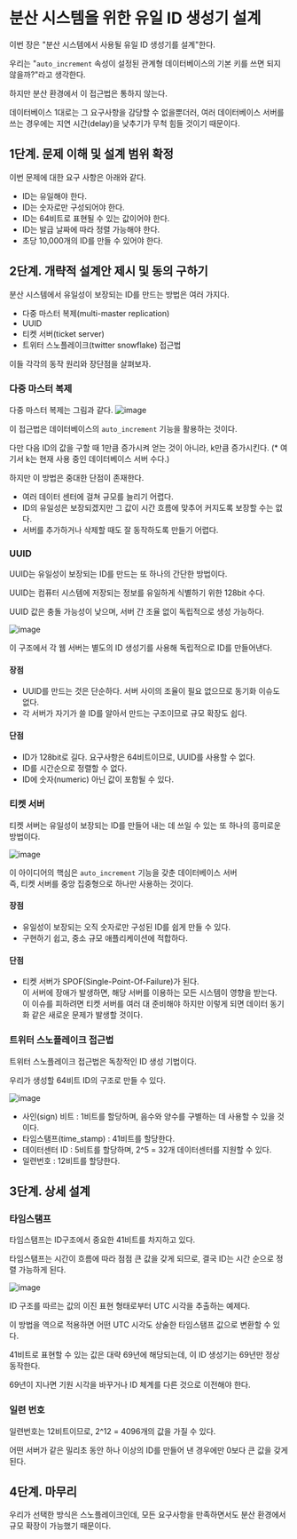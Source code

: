 # 분산 시스템을 위한 유일 ID 생성기 설계
이번 장은 "분산 시스템에서 사용될 유일 ID 생성기를 설계"한다.

우리는 "`auto_increment` 속성이 설정된 관계형 데이터베이스의 기본 키를 쓰면 되지 않을까?"라고 생각한다.

하지만 분산 환경에서 이 접근법은 통하지 않는다.

데이터베이스 1대로는 그 요구사항을 감당할 수 없을뿐더러, 여러 데이터베이스 서버를 쓰는 경우에는 지연 시간(delay)을 낮추기가 무척 힘들 것이기 때문이다.

## 1단계. 문제 이해 및 설계 범위 확정
이번 문제에 대한 요구 사항은 아래와 같다.
- ID는 유일해야 한다.
- ID는 숫자로만 구성되어야 한다.
- ID는 64비트로 표현될 수 있는 값이어야 한다.
- ID는 발급 날짜에 따라 정렬 가능해야 한다.
- 초당 10,000개의 ID를 만들 수 있어야 한다.

## 2단계. 개략적 설계안 제시 및 동의 구하기
분산 시스템에서 유일성이 보장되는 ID를 만드는 방법은 여러 가지다.
- 다중 마스터 복제(multi-master replication)
- UUID
- 티켓 서버(ticket server)
- 트위터 스노플레이크(twitter snowflake) 접근법

이들 각각의 동작 원리와 장단점을 살펴보자.

### 다중 마스터 복제
다중 마스터 복제는 그림과 같다.
![image](https://github.com/user-attachments/assets/10da5177-04cd-49fb-8863-33e276123373)

이 접근법은 데이터베이스의 `auto_increment` 기능을 활용하는 것이다.

다만 다음 ID의 값을 구할 때 1만큼 증가시켜 얻는 것이 아니라, k만큼 증가시킨다. (* 여기서 k는 현재 사용 중인 데이터베이스 서버 수다.)

하지만 이 방법은 중대한 단점이 존재한다.
- 여러 데이터 센터에 걸쳐 규모를 늘리기 어렵다.
- ID의 유일성은 보장되겠지만 그 값이 시간 흐름에 맞추어 커지도록 보장할 수는 없다.
- 서버를 추가하거나 삭제할 때도 잘 동작하도록 만들기 어렵다.

### UUID
UUID는 유일성이 보장되는 ID를 만드는 또 하나의 간단한 방법이다.

UUID는 컴퓨터 시스템에 저장되는 정보를 유일하게 식별하기 위한 128bit 수다.

UUID 값은 충돌 가능성이 낮으며, 서버 간 조율 없이 독립적으로 생성 가능하다.

![image](https://github.com/user-attachments/assets/2965e2be-42c0-4e57-b36c-6ace71d0ddb4)

이 구조에서 각 웹 서버는 별도의 ID 생성기를 사용해 독립적으로 ID를 만들어낸다.

#### 장점
- UUID를 만드는 것은 단순하다. 서버 사이의 조율이 필요 없으므로 동기화 이슈도 없다.
- 각 서버가 자기가 쓸 ID를 알아서 만드는 구조이므로 규모 확장도 쉽다.
#### 단점
- ID가 128bit로 길다. 요구사항은 64비트이므로, UUID를 사용할 수 없다.
- ID를 시간순으로 정렬할 수 없다.
- ID에 숫자(numeric) 아닌 값이 포함될 수 있다.

### 티켓 서버
티켓 서버는 유일성이 보장되는 ID를 만들어 내는 데 쓰일 수 있는 또 하나의 흥미로운 방법이다.

![image](https://github.com/user-attachments/assets/8c49a4e5-eb12-414c-953b-0606ec404c14)

이 아이디어의 핵심은 `auto_increment` 기능을 갖춘 데이터베이스 서버 </br>
즉, 티켓 서버를 중앙 집중형으로 하나만 사용하는 것이다.

#### 장점
- 유일성이 보장되는 오직 숫자로만 구성된 ID를 쉽게 만들 수 있다.
- 구현하기 쉽고, 중소 규모 애플리케이션에 적합하다.
#### 단점
- 티켓 서버가 SPOF(Single-Point-Of-Failure)가 된다. </br>
  이 서버에 장애가 발생하면, 해당 서버를 이용하는 모든 시스템이 영향을 받는다. </br>
  이 이슈를 피하려면 티켓 서버를 여러 대 준비해야 하지만 이렇게 되면 데이터 동기화 같은 새로운 문제가 발생할 것이다.

### 트위터 스노플레이크 접근법
트위터 스노플레이크 접근법은 독창적인 ID 생성 기법이다.

우리가 생성할 64비트 ID의 구조로 만들 수 있다.

![image](https://github.com/user-attachments/assets/578af4e9-e382-4ba7-873d-79a6f9914980)

- 사인(sign) 비트 : 1비트를 할당하며, 음수와 양수를 구별하는 데 사용할 수 있을 것이다.
- 타임스탬프(time_stamp) : 41비트를 할당한다.
- 데이터센터 ID : 5비트를 할당하며, 2^5 = 32개 데이터센터를 지원할 수 있다.
- 일련번호 : 12비트를 할당한다.

## 3단계. 상세 설계
### 타임스탬프
타임스탬프는 ID구조에서 중요한 41비트를 차지하고 있다.

타임스탬프는 시간이 흐름에 따라 점점 큰 값을 갖게 되므로, 결국 ID는 시간 순으로 정렬 가능하게 된다.

![image](https://github.com/user-attachments/assets/b6644285-6ec4-4243-95ed-809cbcef6eef)

ID 구조를 따르는 값의 이진 표현 형태로부터 UTC 시각을 추출하는 예제다.

이 방법을 역으로 적용하면 어떤 UTC 시각도 상술한 타임스탬프 값으로 변환할 수 있다.

41비트로 표현할 수 있는 값은 대략 69년에 해당되는데, 이 ID 생성기는 69년만 정상 동작한다.

69년이 지나면 기원 시각을 바꾸거나 ID 체계를 다른 것으로 이전해야 한다.

### 일련 번호
일련번호는 12비트이므로, 2^12 = 4096개의 값을 가질 수 있다.

어떤 서버가 같은 밀리초 동안 하나 이상의 ID를 만들어 낸 경우에만 0보다 큰 값을 갖게 된다.

## 4단계. 마무리
우리가 선택한 방식은 스노플레이크인데, 모든 요구사항을 만족하면서도 분산 환경에서 규모 확장이 가능했기 때문이다.




